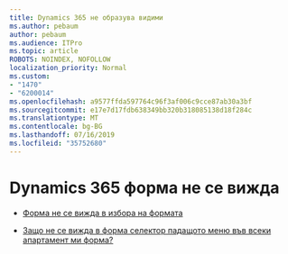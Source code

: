 ```yaml
---
title: Dynamics 365 не образува видими
ms.author: pebaum
author: pebaum
ms.audience: ITPro
ms.topic: article
ROBOTS: NOINDEX, NOFOLLOW
localization_priority: Normal
ms.custom:
- "1470"
- "6200014"
ms.openlocfilehash: a9577ffda597764c96f3af006c9cce87ab30a3bf
ms.sourcegitcommit: e17e7d17fdb638349bb320b318085138d18f284c
ms.translationtype: MT
ms.contentlocale: bg-BG
ms.lasthandoff: 07/16/2019
ms.locfileid: "35752680"
---
```

# <a name="dynamics-365-form-not-visible"></a>Dynamics 365 форма не се вижда

* [Форма не се вижда в избора на формата](https://docs.microsoft.com/en-us/dynamics365/customer-engagement/customize/control-access-forms)

* [Защо не се вижда в форма селектор падащото меню във всеки апартамент ми форма?](https://docs.microsoft.com/en-us/powerapps/maker/model-driven-apps/create-design-forms?branch=master#why-is-my-form-not-visible-in-the-form-selector-drop-down-in-my-app)
